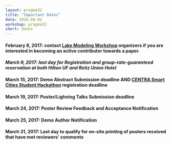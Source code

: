 ```yaml
---
layout: pragma32
title: "Important Dates"
date: 2016-09-02
workshop: pragma32
short: dates
---
```


#### February 8, 2017: contact [Lake Modeling Workshop](http://www.pragma-grid.net/pragma32-lake-workshop/) organizers if you are interested in becoming an active contributor towards a paper.

#### *March 9, 2017: last day for Registration and group-rate-guaranteed reservation at both Hilton UF and Reitz Union Hotel*

#### March 15, 2017: Demo Abstract Submission deadline AND [CENTRA Smart Cities Student Hackathon](http://www.globalcentra.org/hackathon2017) registration deadline

#### March 19, 2017: Poster/Lighning Talks Submission deadline

#### March 24, 2017: Poster Review Feedback and Acceptance Notification

#### March 25, 2017: Demo Author Notification

#### March 31, 2017: Last day to qualify for on-site printing of posters received that have met reviewers' comments
